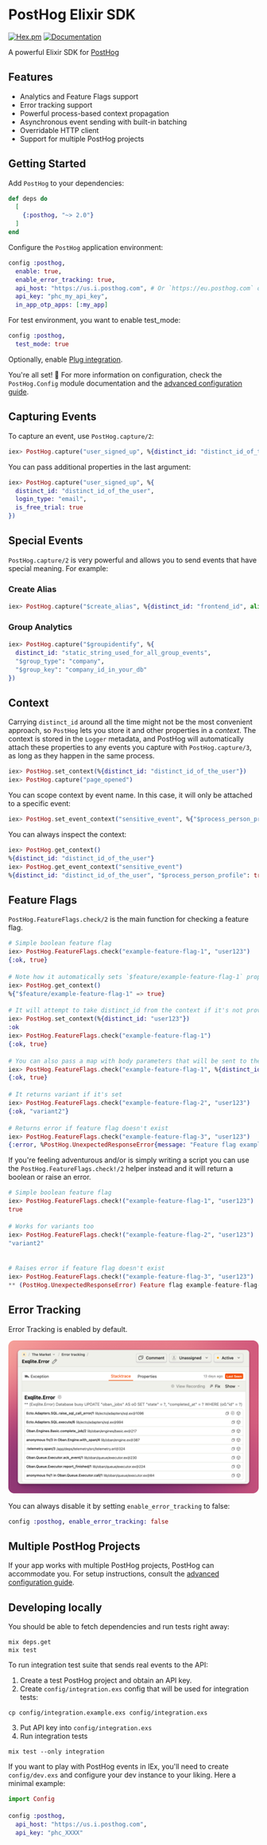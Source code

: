# PostHog Elixir SDK

[![Hex.pm](https://img.shields.io/hexpm/v/posthog.svg)](https://hex.pm/packages/posthog)
[![Documentation](https://img.shields.io/badge/documentation-gray)](https://hexdocs.pm/posthog)

A powerful Elixir SDK for [PostHog](https://posthog.com)

## Features

- Analytics and Feature Flags support
- Error tracking support
- Powerful process-based context propagation
- Asynchronous event sending with built-in batching
- Overridable HTTP client
- Support for multiple PostHog projects

## Getting Started

Add `PostHog` to your dependencies:

```elixir
def deps do
  [
    {:posthog, "~> 2.0"}
  ]
end
```

Configure the `PostHog` application environment:

```elixir
config :posthog,
  enable: true,
  enable_error_tracking: true,
  api_host: "https://us.i.posthog.com", # Or `https://eu.posthog.com` or your self-hosted PostHog instance URL
  api_key: "phc_my_api_key",
  in_app_otp_apps: [:my_app]
```

For test environment, you want to enable test_mode:

```elixir
config :posthog,
  test_mode: true
```

Optionally, enable [Plug integration](`PostHog.Integrations.Plug`).

You're all set! 🎉 For more information on configuration, check the `PostHog.Config` module
documentation and the [advanced configuration guide](advanced-configuration.md).

## Capturing Events

To capture an event, use `PostHog.capture/2`:

```elixir
iex> PostHog.capture("user_signed_up", %{distinct_id: "distinct_id_of_the_user"})
```

You can pass additional properties in the last argument:

```elixir
iex> PostHog.capture("user_signed_up", %{
  distinct_id: "distinct_id_of_the_user",
  login_type: "email",
  is_free_trial: true
})
```

## Special Events

`PostHog.capture/2` is very powerful and allows you to send events that have
special meaning. For example:

### Create Alias

```elixir
iex> PostHog.capture("$create_alias", %{distinct_id: "frontend_id", alias: "backend_id"})
```

### Group Analytics

```elixir
iex> PostHog.capture("$groupidentify", %{
  distinct_id: "static_string_used_for_all_group_events",
  "$group_type": "company",
  "$group_key": "company_id_in_your_db"
})
```

## Context

Carrying `distinct_id` around all the time might not be the most convenient
approach, so `PostHog` lets you store it and other properties in a _context_.
The context is stored in the `Logger` metadata, and PostHog will automatically
attach these properties to any events you capture with `PostHog.capture/3`, as long as they
happen in the same process.

```elixir
iex> PostHog.set_context(%{distinct_id: "distinct_id_of_the_user"})
iex> PostHog.capture("page_opened")
```

You can scope context by event name. In this case, it will only be attached to a specific event:

```elixir
iex> PostHog.set_event_context("sensitive_event", %{"$process_person_profile": false})
```

You can always inspect the context:

```elixir
iex> PostHog.get_context()
%{distinct_id: "distinct_id_of_the_user"}
iex> PostHog.get_event_context("sensitive_event")
%{distinct_id: "distinct_id_of_the_user", "$process_person_profile": true}
```

## Feature Flags

`PostHog.FeatureFlags.check/2` is the main function for checking a feature flag.

```elixir
# Simple boolean feature flag
iex> PostHog.FeatureFlags.check("example-feature-flag-1", "user123")
{:ok, true}

# Note how it automatically sets `$feature/example-feature-flag-1` property in the context
iex> PostHog.get_context()
%{"$feature/example-feature-flag-1" => true}

# It will attempt to take distinct_id from the context if it's not provided
iex> PostHog.set_context(%{distinct_id: "user123"})
:ok
iex> PostHog.FeatureFlags.check("example-feature-flag-1")
{:ok, true}

# You can also pass a map with body parameters that will be sent to the /flags API as-is
iex> PostHog.FeatureFlags.check("example-feature-flag-1", %{distinct_id: "user123", groups: %{group_type: "group_id"}})
{:ok, true}

# It returns variant if it's set
iex> PostHog.FeatureFlags.check("example-feature-flag-2", "user123")
{:ok, "variant2"}

# Returns error if feature flag doesn't exist
iex> PostHog.FeatureFlags.check("example-feature-flag-3", "user123")
{:error, %PostHog.UnexpectedResponseError{message: "Feature flag example-feature-flag-3 was not found in the response", response: ...}}
```

If you're feeling adventurous and/or is simply writing a script you can use the `PostHog.FeatureFlags.check!/2` helper instead and it will return a boolean or raise an error.

```elixir
# Simple boolean feature flag
iex> PostHog.FeatureFlags.check!("example-feature-flag-1", "user123")
true

# Works for variants too
iex> PostHog.FeatureFlags.check!("example-feature-flag-2", "user123")
"variant2"


# Raises error if feature flag doesn't exist
iex> PostHog.FeatureFlags.check!("example-feature-flag-3", "user123")
** (PostHog.UnexpectedResponseError) Feature flag example-feature-flag-3 was not found in the response
```

## Error Tracking

Error Tracking is enabled by default.

![](assets/error-tracking-screenshot.png)

You can always disable it by setting `enable_error_tracking` to false:

```elixir
config :posthog, enable_error_tracking: false
```

## Multiple PostHog Projects

If your app works with multiple PostHog projects, PostHog can accommodate you. For
setup instructions, consult the [advanced configuration guide](guides/advanced-configuration.md).

## Developing locally

You should be able to fetch dependencies and run tests right away:

```
mix deps.get
mix test
```

To run integration test suite that sends real events to the API:

1. Create a test PostHog project and obtain an API key.
2. Create `config/integration.exs` config that will be used for integration tests:

```
cp config/integration.example.exs config/integration.exs
```

3. Put API key into `config/integration.exs`
4. Run integration tests

```
mix test --only integration
```

If you want to play with PostHog events in IEx, you'll need to create
`config/dev.exs` and configure your dev instance to your liking. Here a
minimal example:

```elixir
import Config

config :posthog,
  api_host: "https://us.i.posthog.com",
  api_key: "phc_XXXX"
```
